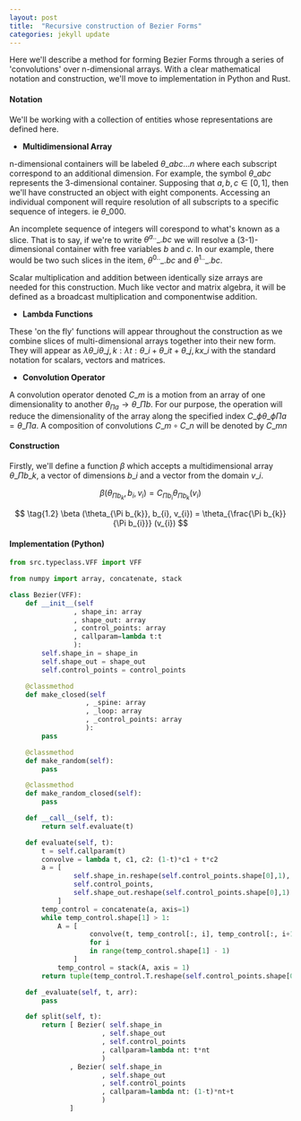```yaml
---
layout: post
title:  "Recursive construction of Bezier Forms"
categories: jekyll update
---
```


<script type="text/javascript"
  src="https://cdnjs.cloudflare.com/ajax/libs/mathjax/2.7.0/MathJax.js?config=TeX-AMS_CHTML">
</script>
<script type="text/x-mathjax-config">
  MathJax.Hub.Config({
    tex2jax: {
      inlineMath: [['$','$'], ['\\(','\\)']],
      processEscapes: true},
      jax: ["input/TeX","input/MathML","input/AsciiMath","output/CommonHTML"],
      extensions: ["tex2jax.js","mml2jax.js","asciimath2jax.js","MathMenu.js","MathZoom.js","AssistiveMML.js", "[Contrib]/a11y/accessibility-menu.js"],
      TeX: {
      extensions: ["AMSmath.js","AMSsymbols.js","noErrors.js","noUndefined.js"],
      equationNumbers: {
      autoNumber: "AMS"
      }
    }
  });
</script>

Here we'll describe a method for forming Bezier Forms through a series of 'convolutions' over n-dimensional arrays. With a clear mathematical 
notation and construction, we'll move to implementation in Python and Rust.

#### Notation

We'll be working with a collection of entities whose representations are defined here.

- **Multidimensional Array**

n-dimensional containers will be labeled $\theta\_{abc \ldots n}$ where each subscript correspond to an additional dimension.
For example, the symbol $\theta\_{abc}$ represents the 3-dimensional container. Supposing that $a, b, c \in [0,1]$, then we'll
have constructed an object with eight components. Accessing an individual component will require resolution of all subscripts
to a specific sequence of integers. ie $\theta\_{000}$. 

An incomplete sequence of integers will corespond to what's known as a slice. That is to say, if we're to write $\theta^{a..}\_{.bc}$ 
we will resolve a (3-1)-dimensional container with free variables $b$ and $c$. In our example, there would be two such slices in
the item, $\theta^{0..}\_{.bc}$ and $\theta^{1..}\_{.bc}$.

Scalar multiplication and addition between identically size arrays are needed for this construction. Much like vector and matrix algebra, 
it will be defined as a broadcast multiplication and componentwise addition. 

- **Lambda Functions**

These 'on the fly' functions will appear throughout the construction as we combine slices of multi-dimensional arrays together
into their new form. They will appear as $\lambda \theta\_i \theta\_{j, k}: \lambda t: \theta\_{i} + \theta\_{i}t + \theta\_{j, k}x\_{i}$ 
with the standard notation for scalars, vectors and matrices. 

- **Convolution Operator**

A convolution operator denoted $C\_{m}$ is a motion from an array of one dimensionality to another $\theta_{\Pi a} \rightarrow \theta\_{\Pi b}$. 
For our purpose, the operation will reduce the dimensionality of the array along the specified index $C\_{\phi} \theta\_{\phi \Pi a} = \theta\_{\Pi a}$.
A composition of convolutions $C\_{m} \circ C\_{n}$ will be denoted by $C\_{mn}$

#### Construction

Firstly, we'll define a function $\beta$ which accepts a multidimensional array $\theta\_{\Pi b\_{k}}$, a vector of dimensions $b\_{i}$ and a vector from 
the domain $v\_{i}$. 

$$ 
\tag{1.1}
\beta (\theta_{\Pi b_{k}}, b_{i}, v_{i}) = C_{\Pi b_{i}} \theta_{\Pi b_{k}} (v_{i})
$$

$$
\tag{1.2}
\beta (\theta_{\Pi b_{k}}, b_{i}, v_{i}) = \theta_{\frac{\Pi b_{k}}{\Pi b_{i}}} (v_{i})
$$

#### Implementation (Python)
```python
from src.typeclass.VFF import VFF

from numpy import array, concatenate, stack

class Bezier(VFF):
    def __init__(self
                , shape_in: array
                , shape_out: array
                , control_points: array
                , callparam=lambda t:t
                ):
        self.shape_in = shape_in
        self.shape_out = shape_out
        self.control_points = control_points

    @classmethod
    def make_closed(self
                   , _spine: array
                   , _loop: array
                   , _control_points: array
                   ):
        pass

    @classmethod
    def make_random(self):
        pass

    @classmethod
    def make_random_closed(self):
        pass

    def __call__(self, t):
        return self.evaluate(t)

    def evaluate(self, t):
        t = self.callparam(t)
        convolve = lambda t, c1, c2: (1-t)*c1 + t*c2
        a = [
                self.shape_in.reshape(self.control_points.shape[0],1),
                self.control_points,
                self.shape_out.reshape(self.control_points.shape[0],1)
            ]
        temp_control = concatenate(a, axis=1)
        while temp_control.shape[1] > 1:
            A = [
                    convolve(t, temp_control[:, i], temp_control[:, i+1])
                    for i
                    in range(temp_control.shape[1] - 1)
                ]
            temp_control = stack(A, axis = 1)
        return tuple(temp_control.T.reshape(self.control_points.shape[0]))

    def _evaluate(self, t, arr):
        pass

    def split(self, t):
        return [ Bezier( self.shape_in
                       , self.shape_out
                       , self.control_points
                       , callparam=lambda nt: t*nt
                       )
               , Bezier( self.shape_in
                       , self.shape_out
                       , self.control_points
                       , callparam=lambda nt: (1-t)*nt+t
                       )
               ]
```

